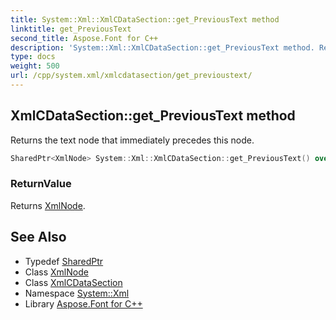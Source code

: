 ```yaml
---
title: System::Xml::XmlCDataSection::get_PreviousText method
linktitle: get_PreviousText
second_title: Aspose.Font for C++
description: 'System::Xml::XmlCDataSection::get_PreviousText method. Returns the text node that immediately precedes this node in C++.'
type: docs
weight: 500
url: /cpp/system.xml/xmlcdatasection/get_previoustext/
---
```

## XmlCDataSection::get_PreviousText method


Returns the text node that immediately precedes this node.

```cpp
SharedPtr<XmlNode> System::Xml::XmlCDataSection::get_PreviousText() override
```


### ReturnValue

Returns [XmlNode](../../xmlnode/).

## See Also

* Typedef [SharedPtr](../../../system/sharedptr/)
* Class [XmlNode](../../xmlnode/)
* Class [XmlCDataSection](../)
* Namespace [System::Xml](../../)
* Library [Aspose.Font for C++](../../../)
